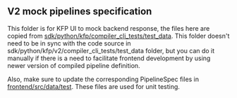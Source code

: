 ## V2 mock pipelines specification

This folder is for KFP UI to mock backend response, the files here are copied from
[sdk/python/kfp/compiler_cli_tests/test_data](sdk/python/kfp/compiler_cli_tests/test_data). This folder doesn't need to be in sync with the code source in sdk/python/kfp/v2/compiler_cli_tests/test_data folder, but you can do it manually if there is a need to facilitate frontend development by using newer version of compiled pipeline definition.

Also, make sure to update the corresponding PipelineSpec files in [frontend/src/data/test](frontend/src/data/test). These files are used for unit testing.
